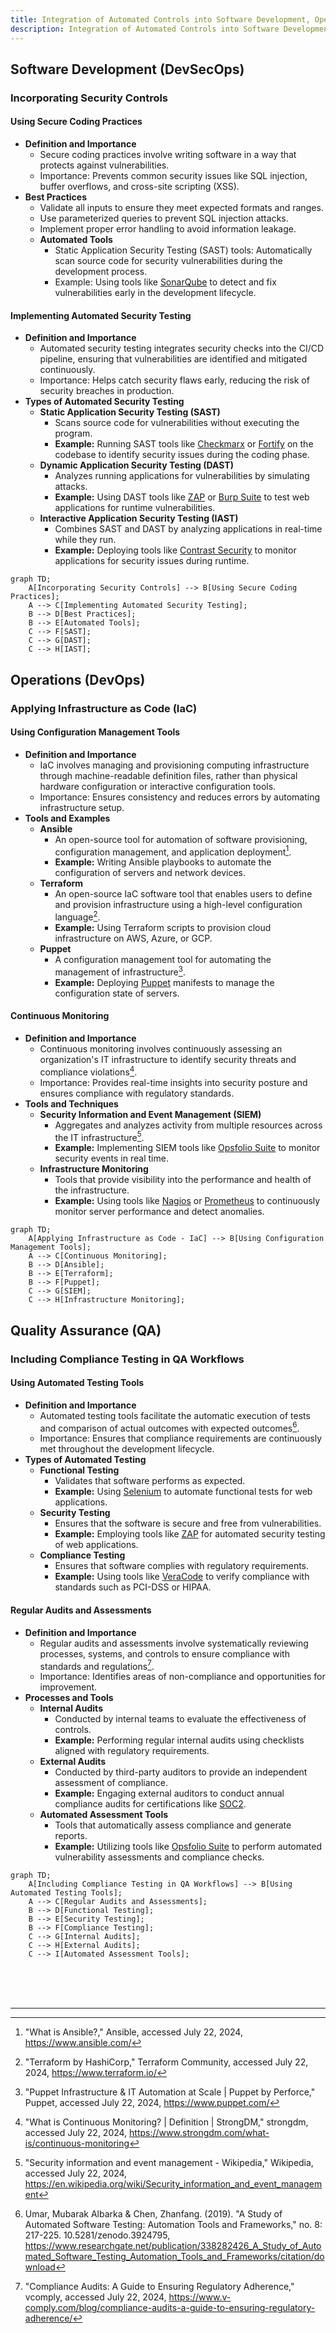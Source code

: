 ```yaml
---
title: Integration of Automated Controls into Software Development, Operations, and Quality Assurance Processes
description: Integration of Automated Controls into Software Development, Operations, and Quality Assurance Processes
---
```





## Software Development (DevSecOps)

### Incorporating Security Controls

#### Using Secure Coding Practices
- **Definition and Importance**
  - Secure coding practices involve writing software in a way that protects against vulnerabilities.
  - Importance: Prevents common security issues like SQL injection, buffer overflows, and cross-site scripting (XSS).
- **Best Practices**
  - Validate all inputs to ensure they meet expected formats and ranges.
  - Use parameterized queries to prevent SQL injection attacks.
  - Implement proper error handling to avoid information leakage.
  - **Automated Tools**
    - Static Application Security Testing (SAST) tools: Automatically scan source code for security vulnerabilities during the development process.
    - Example: Using tools like [SonarQube](https://www.sonarsource.com/products/sonarqube/) to detect and fix vulnerabilities early in the development lifecycle.

#### Implementing Automated Security Testing
- **Definition and Importance**
  - Automated security testing integrates security checks into the CI/CD pipeline, ensuring that vulnerabilities are identified and mitigated continuously.
  - Importance: Helps catch security flaws early, reducing the risk of security breaches in production.
- **Types of Automated Security Testing**
  - **Static Application Security Testing (SAST)**
    - Scans source code for vulnerabilities without executing the program.
    - **Example:** Running SAST tools like [Checkmarx](https://checkmarx.com/) or [Fortify](https://www.opentext.com/products/fortify-static-code-analyzer) on the codebase to identify security issues during the coding phase.
  - **Dynamic Application Security Testing (DAST)**
    - Analyzes running applications for vulnerabilities by simulating attacks.
    - **Example:** Using DAST tools like [ZAP](https://www.zaproxy.org/) or [Burp Suite](https://portswigger.net/burp/communitydownload) to test web applications for runtime vulnerabilities.
  - **Interactive Application Security Testing (IAST)**
    - Combines SAST and DAST by analyzing applications in real-time while they run.
    - **Example:** Deploying tools like [Contrast Security](https://www.contrastsecurity.com/) to monitor applications for security issues during runtime.

```mermaid
graph TD;
    A[Incorporating Security Controls] --> B[Using Secure Coding Practices];
    A --> C[Implementing Automated Security Testing];
    B --> D[Best Practices];
    B --> E[Automated Tools];
    C --> F[SAST];
    C --> G[DAST];
    C --> H[IAST];
```

## Operations (DevOps)

### Applying Infrastructure as Code (IaC)

#### Using Configuration Management Tools
- **Definition and Importance**
  - IaC involves managing and provisioning computing infrastructure through machine-readable definition files, rather than physical hardware configuration or interactive configuration tools.
  - Importance: Ensures consistency and reduces errors by automating infrastructure setup.
- **Tools and Examples**
  - **Ansible**
    - An open-source tool for automation of software provisioning, configuration management, and application deployment[^1].
    - **Example:** Writing Ansible playbooks to automate the configuration of servers and network devices.
  - **Terraform**
    - An open-source IaC software tool that enables users to define and provision infrastructure using a high-level configuration language[^2].
    - **Example:** Using Terraform scripts to provision cloud infrastructure on AWS, Azure, or GCP.
  - **Puppet**
    - A configuration management tool for automating the management of infrastructure[^3].
    - **Example:** Deploying [Puppet](https://www.puppet.com/) manifests to manage the configuration state of servers.

#### Continuous Monitoring
- **Definition and Importance**
  - Continuous monitoring involves continuously assessing an organization's IT infrastructure to identify security threats and compliance violations[^4].
  - Importance: Provides real-time insights into security posture and ensures compliance with regulatory standards.
- **Tools and Techniques**
  - **Security Information and Event Management (SIEM)**
    - Aggregates and analyzes activity from multiple resources across the IT infrastructure[^5].
    - **Example:** Implementing SIEM tools like [Opsfolio Suite](https://opsfolio.com/) to monitor security events in real time.
    <!-- - **Example:** Implementing SIEM tools like [Splunk](https://www.splunk.com/) or [IBM QRadar](https://www.ibm.com/products/qradar-siem) to monitor security events in real time. -->
  - **Infrastructure Monitoring**
    - Tools that provide visibility into the performance and health of the infrastructure.
    - **Example:** Using tools like [Nagios](https://www.nagios.org/) or [Prometheus](https://prometheus.io/docs/visualization/grafana/) to continuously monitor server performance and detect anomalies.

```mermaid
graph TD;
    A[Applying Infrastructure as Code - IaC] --> B[Using Configuration Management Tools];
    A --> C[Continuous Monitoring];
    B --> D[Ansible];
    B --> E[Terraform];
    B --> F[Puppet];
    C --> G[SIEM];
    C --> H[Infrastructure Monitoring];
```

## Quality Assurance (QA)

### Including Compliance Testing in QA Workflows

#### Using Automated Testing Tools
- **Definition and Importance**
  - Automated testing tools facilitate the automatic execution of tests and comparison of actual outcomes with expected outcomes[^6].
  - Importance: Ensures that compliance requirements are continuously met throughout the development lifecycle.
- **Types of Automated Testing**
  - **Functional Testing**
    - Validates that software performs as expected.
    - **Example:** Using [Selenium](https://www.selenium.dev/) to automate functional tests for web applications.
  - **Security Testing**
    - Ensures that the software is secure and free from vulnerabilities.
    - **Example:** Employing tools like [ZAP](https://www.zaproxy.org/) for automated security testing of web applications.
  - **Compliance Testing**
    - Ensures that software complies with regulatory requirements.
    - **Example:** Using tools like [VeraCode](https://www.veracode.com/) to verify compliance with standards such as PCI-DSS or HIPAA.

#### Regular Audits and Assessments
- **Definition and Importance**
  - Regular audits and assessments involve systematically reviewing processes, systems, and controls to ensure compliance with standards and regulations[^7].
  - Importance: Identifies areas of non-compliance and opportunities for improvement.
- **Processes and Tools**
  - **Internal Audits**
    - Conducted by internal teams to evaluate the effectiveness of controls.
    - **Example:** Performing regular internal audits using checklists aligned with regulatory requirements.
  - **External Audits**
    - Conducted by third-party auditors to provide an independent assessment of compliance.
    - **Example:** Engaging external auditors to conduct annual compliance audits for certifications like [SOC2](https://www.itgovernance.co.uk/soc-reporting).
  - **Automated Assessment Tools**
    - Tools that automatically assess compliance and generate reports.
    - **Example:** Utilizing tools like [Opsfolio Suite](https://opsfolio.com/) to perform automated vulnerability assessments and compliance checks.
    <!-- - **Example:** Utilizing tools like [Nessus](https://www.tenable.com/products/nessus) or [Qualys](https://www.qualys.com/) to perform automated vulnerability assessments and compliance checks. -->

```mermaid
graph TD;
    A[Including Compliance Testing in QA Workflows] --> B[Using Automated Testing Tools];
    A --> C[Regular Audits and Assessments];
    B --> D[Functional Testing];
    B --> E[Security Testing];
    B --> F[Compliance Testing];
    C --> G[Internal Audits];
    C --> H[External Audits];
    C --> I[Automated Assessment Tools];
```

<br /><br /><br />


---

[^1]: "What is Ansible?," Ansible, accessed July 22, 2024, https://www.ansible.com/
[^2]: "Terraform by HashiCorp," Terraform Community, accessed July 22, 2024, https://www.terraform.io/
[^3]: "Puppet Infrastructure & IT Automation at Scale | Puppet by Perforce," Puppet, accessed July 22, 2024, https://www.puppet.com/
[^4]: "What is Continuous Monitoring? | Definition | StrongDM," strongdm, accessed July 22, 2024, https://www.strongdm.com/what-is/continuous-monitoring
[^5]: "Security information and event management - Wikipedia," Wikipedia, accessed July 22, 2024, https://en.wikipedia.org/wiki/Security_information_and_event_management
[^6]: Umar, Mubarak Albarka & Chen, Zhanfang. (2019). "A Study of Automated Software Testing: Automation Tools and Frameworks," no. 8: 217-225. 10.5281/zenodo.3924795, https://www.researchgate.net/publication/338282426_A_Study_of_Automated_Software_Testing_Automation_Tools_and_Frameworks/citation/download
[^7]: "Compliance Audits: A Guide to Ensuring Regulatory Adherence," vcomply, accessed July 22, 2024, https://www.v-comply.com/blog/compliance-audits-a-guide-to-ensuring-regulatory-adherence/